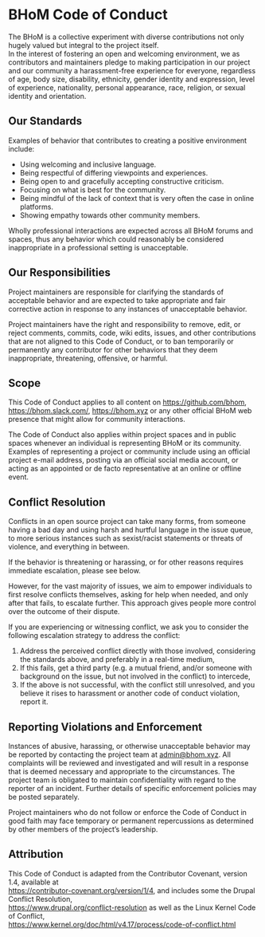 # BHoM Code of Conduct
The BHoM is a collective experiment with diverse contributions not only hugely valued but integral to the project itself.  
In the interest of fostering an open and welcoming environment, we as contributors and maintainers pledge to making participation in our project and our community a harassment-free experience for everyone, regardless of age, body size, disability, ethnicity, gender identity and expression, level of experience, nationality, personal appearance, race, religion, or sexual identity and orientation.   
  




## Our Standards

Examples of behavior that contributes to creating a positive environment include:

*   Using welcoming and inclusive language.
*   Being respectful of differing viewpoints and experiences.
*   Being open to and gracefully accepting constructive criticism.
*   Focusing on what is best for the community.
*   Being mindful of the lack of context that is very often the case in online platforms.
*   Showing empathy towards other community members.


Wholly professional interactions are expected across all BHoM forums and spaces, thus any behavior which could reasonably be considered inappropriate in a professional setting is unacceptable.


## Our Responsibilities

Project maintainers are responsible for clarifying the standards of acceptable behavior and are expected to take appropriate and fair corrective action in response to any instances of unacceptable behavior.

Project maintainers have the right and responsibility to remove, edit, or reject comments, commits, code, wiki edits, issues, and other contributions that are not aligned to this Code of Conduct, or to ban temporarily or permanently any contributor for other behaviors that they deem inappropriate, threatening, offensive, or harmful.


## Scope

This Code of Conduct applies to all content on https://github.com/bhom, https://bhom.slack.com/, https://bhom.xyz or any other official BHoM web presence that might allow for community interactions.

The Code of Conduct also applies within project spaces and in public spaces whenever an individual is representing BHoM or its community. Examples of representing a project or community include using an official project e-mail address, posting via an official social media account, or acting as an appointed or de facto representative at an online or offline event. 


## Conflict Resolution

Conflicts in an open source project can take many forms, from someone having a bad day and using harsh and hurtful language in the issue queue, to more serious instances such as sexist/racist statements or threats of violence, and everything in between.

If the behavior is threatening or harassing, or for other reasons requires immediate escalation, please see below.

However, for the vast majority of issues, we aim to empower individuals to first resolve conflicts themselves, asking for help when needed, and only after that fails, to escalate further. This approach gives people more control over the outcome of their dispute. 

If you are experiencing or witnessing conflict, we ask you to consider the following escalation strategy to address the conflict:

1.  Address the perceived conflict directly with those involved, considering the standards above, and preferably in a real-time medium,
2.  If this fails, get a third party (e.g. a mutual friend, and/or someone with
    background on the issue, but not involved in the conflict) to intercede,
3. If the above is not successful, with the conflict still unresolved, and you believe it rises to
    harassment or another code of conduct violation, report it.



## Reporting Violations and Enforcement

Instances of abusive, harassing, or otherwise unacceptable behavior may be reported by contacting the project team at [admin@bhom.xyz](admin@bhom.xyz). All complaints will be reviewed and investigated and will result in a response that is deemed necessary and appropriate to the circumstances. The project team is obligated to maintain confidentiality with regard to the reporter of an incident. Further details of specific enforcement policies may be posted separately.

Project maintainers who do not follow or enforce the Code of Conduct in good faith may face temporary or permanent repercussions as determined by other members of the project’s leadership.


## Attribution

This Code of Conduct is adapted from the Contributor Covenant, version 1.4, available at  
https://contributor-covenant.org/version/1/4, and includes some the Drupal Conflict Resolution,   
https://www.drupal.org/conflict-resolution as well as the Linux Kernel Code of Conflict,   
https://www.kernel.org/doc/html/v4.17/process/code-of-conflict.html
